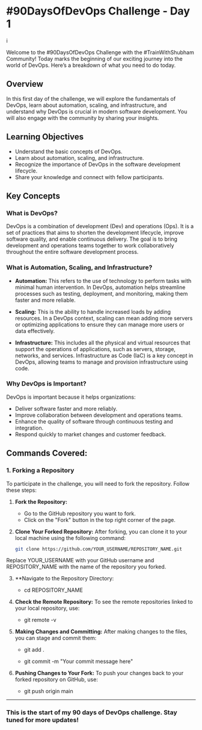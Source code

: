 # #90DaysOfDevOps Challenge - Day 1
i

Welcome to the #90DaysOfDevOps Challenge with the #TrainWithShubham Community! Today marks the beginning of our exciting journey into the world of DevOps. Here’s a breakdown of what you need to do today.

## Overview
In this first day of the challenge, we will explore the fundamentals of DevOps, learn about automation, scaling, and infrastructure, and understand why DevOps is crucial in modern software development. You will also engage with the community by sharing your insights.

## Learning Objectives
- Understand the basic concepts of DevOps.
- Learn about automation, scaling, and infrastructure.
- Recognize the importance of DevOps in the software development lifecycle.
- Share your knowledge and connect with fellow participants.

## Key Concepts
### What is DevOps?
DevOps is a combination of development (Dev) and operations (Ops). It is a set of practices that aims to shorten the development lifecycle, improve software quality, and enable continuous delivery. The goal is to bring development and operations teams together to work collaboratively throughout the entire software development process.

### What is Automation, Scaling, and Infrastructure?
- **Automation:** This refers to the use of technology to perform tasks with minimal human intervention. In DevOps, automation helps streamline processes such as testing, deployment, and monitoring, making them faster and more reliable.
  
- **Scaling:** This is the ability to handle increased loads by adding resources. In a DevOps context, scaling can mean adding more servers or optimizing applications to ensure they can manage more users or data effectively.

- **Infrastructure:** This includes all the physical and virtual resources that support the operations of applications, such as servers, storage, networks, and services. Infrastructure as Code (IaC) is a key concept in DevOps, allowing teams to manage and provision infrastructure using code.

### Why DevOps is Important?
DevOps is important because it helps organizations:
- Deliver software faster and more reliably.
- Improve collaboration between development and operations teams.
- Enhance the quality of software through continuous testing and integration.
- Respond quickly to market changes and customer feedback.

## Commands Covered:

### 1. Forking a Repository
To participate in the challenge, you will need to fork the repository. Follow these steps:

1. **Fork the Repository:**
   - Go to the GitHub repository you want to fork.
   - Click on the "Fork" button in the top right corner of the page.

2. **Clone Your Forked Repository:**
   After forking, you can clone it to your local machine using the following command:
   ```bash
   git clone https://github.com/YOUR_USERNAME/REPOSITORY_NAME.git

Replace YOUR_USERNAME with your GitHub username and REPOSITORY_NAME with the name of the repository you forked.

3. **Navigate to the Repository Directory:

    - cd REPOSITORY_NAME

4. **Check the Remote Repository:** To see the remote repositories linked to your local repository, use:

    - git remote -v

5. **Making Changes and Committing:** After making changes to the files, you can stage and commit them:

    - git add .
    
    - git commit -m "Your commit message here"

6. **Pushing Changes to Your Fork:** To push your changes back to your forked repository on GitHub, use:

    - git push origin main
 

---

### This is the start of my 90 days of DevOps challenge. Stay tuned for more updates!
